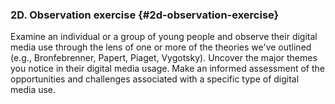 ### 2D. Observation exercise {#2d-observation-exercise}

Examine an individual or a group of young people and observe their digital media use through the lens of one or more of the theories we&#039;ve outlined (e.g., Bronfebrenner, Papert, Piaget, Vygotsky). Uncover the major themes you notice in their digital media usage. Make an informed assessment of the opportunities and challenges associated with a specific type of digital media use.